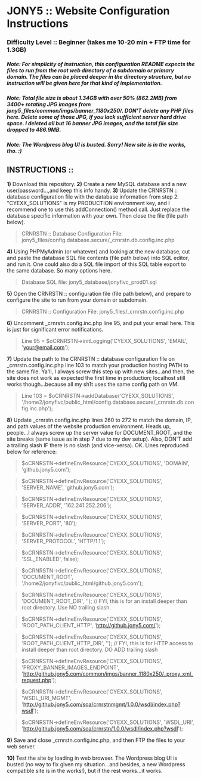 # JONY5 :: Website Configuration Instructions
### Difficulty Level :: Beginner (takes me 10-20 min + FTP time for 1.3GB)

##### Note: For simplicity of instruction, this configuration README expects the files to run from the root web directory of a subdomain or primary domain. The files can be placed deeper in the directory structure, but no instruction will be given here for that kind of implementation.

##### Note: Total file size is about 1.34GB with over 50% (862.2MB) from 3400+ rotating JPG images from jony5_files/common/imgs/banner_1180x250/. DON'T delete any PHP files here. Delete some of those JPG, if you lack sufficient server hard drive space. I deleted all but 16 banner JPG images, and the total file size dropped to 486.9MB.

##### Note: The Wordpress blog UI is busted. Sorry! New site is in the works, tho.  :)

## INSTRUCTIONS :: 
**1)** Download this repository.
**2)** Create a new MySQL database and a new user/password...,and keep this info handy.
**3)** Update the CRNRSTN :: database configuration file with the database information from step 2. "CYEXX_SOLUTIONS" is my PRODUCTION environment key, and I recommend one to use this addConnection() method call. Just replace the database specific information with your own. Then close the file (file path below).

> CRNRSTN :: Database Configuration File:
> jony5_files/config.database.secure/_crnrstn.db.config.inc.php

**4)** Using PHPMyAdmin (or whatever) and looking at the new database, cut and paste the database SQL file contents (file path below) into SQL editor, and run it. One could also do a SQL file import of this SQL table export to the same database. So many options here. 

> Database SQL file:
> jony5_database/jonyfivc_prod01.sql

**5)** Open the CRNRSTN :: configuration file (file path below), and prepare to configure the site to run from your domain or subdomain.

> CRNRSTN :: Configuration File:
> jony5_files/_crnrstn.config.inc.php

**6)** Uncomment _crnrstn.config.inc.php line 95, and put your email here. This is just for significant error notifications.
> Line 95 = $oCRNRSTN->initLogging('CYEXX_SOLUTIONS', 'EMAIL', 'your@email.com');

**7)** Update the path to the CRNRSTN :: database configuration file on _crnrstn.config.inc.php line 103 to match your production hosting PATH to the same file. Ya'll, I always screw this step up with new sites...and then, the site does not work as expected the first time in production; localhost still works though...because all my sh1t uses the same config path on VM. 
> Line 103 = $oCRNRSTN->addDatabase('CYEXX_SOLUTIONS', '/home2/jonyfivc/public_html/config.database.secure/_crnrstn.db.config.inc.php');

**8)** Update _crnrstn.config.inc.php lines 260 to 272 to match the domain, IP, and path values of the website production environment. Heads up, people...I always screw up the server value for DOCUMENT_ROOT, and the site breaks (same issue as in step 7 due to my dev setup). Also, DON'T add a trailing slash IF there is no slash (and vice-versa). OK. Lines reproduced below for reference:

> $oCRNRSTN->defineEnvResource('CYEXX_SOLUTIONS', 'DOMAIN', 'github.jony5.com');

> $oCRNRSTN->defineEnvResource('CYEXX_SOLUTIONS', 'SERVER_NAME', 'github.jony5.com');

> $oCRNRSTN->defineEnvResource('CYEXX_SOLUTIONS', 'SERVER_ADDR', '162.241.252.206');

> $oCRNRSTN->defineEnvResource('CYEXX_SOLUTIONS', 'SERVER_PORT', '80');

> $oCRNRSTN->defineEnvResource('CYEXX_SOLUTIONS', 'SERVER_PROTOCOL', 'HTTP/1.1');

> $oCRNRSTN->defineEnvResource('CYEXX_SOLUTIONS', 'SSL_ENABLED', false);

> $oCRNRSTN->defineEnvResource('CYEXX_SOLUTIONS', 'DOCUMENT_ROOT', '/home2/jonyfivc/public_html/github.jony5.com');

> $oCRNRSTN->defineEnvResource('CYEXX_SOLUTIONS', 'DOCUMENT_ROOT_DIR', '');		// FYI, this is for an install deeper than root directory. Use NO trailing slash.

> $oCRNRSTN->defineEnvResource('CYEXX_SOLUTIONS', 'ROOT_PATH_CLIENT_HTTP', 'http://github.jony5.com/');

> $oCRNRSTN->defineEnvResource('CYEXX_SOLUTIONS', 'ROOT_PATH_CLIENT_HTTP_DIR', '');   // FYI, this is for HTTP access to install deeper than root directory. DO ADD trailing slash

> $oCRNRSTN->defineEnvResource('CYEXX_SOLUTIONS', 'PROXY_BANNER_IMAGES_ENDPOINT', 'http://github.jony5.com/common/imgs/banner_1180x250/_proxy_xml_request.php');

> $oCRNRSTN->defineEnvResource('CYEXX_SOLUTIONS', 'WSDL_URI_MGMT', 'http://github.jony5.com/soa/crnrstnmgmt/1.0.0/wsdl/index.php?wsdl');

> $oCRNRSTN->defineEnvResource('CYEXX_SOLUTIONS', 'WSDL_URI', 'http://github.jony5.com/soa/crnrstn/1.0.0/wsdl/index.php?wsdl');

**9)** Save and close _crnrstn.config.inc.php, and then FTP the files to your web server.

**10)** Test the site by loading in web browser. The Wordpress blog UI is busted (no way to fix given my situation...and besides, a new Wordpress compatible site is in the works!), but if the rest works...it works.
